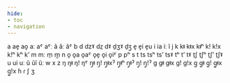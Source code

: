 ```yaml
---
hide:
- toc
- navigation
---
```

a
ae̞
ao̞
aː
aˤ
aˤː
ã
ãː
ãˤ
b
d
dzˠ
dz̤
dˠ
d̠ʒˠ
d̠ʒ̤
e̞
e̞i
e̞u
i
ia
iː
ĩ
j
k
kǂ
kǂx
kǂʰ
kǃ
kǃx
kǃʰ
kʰ
kʼ
m
mː
m̤
m̰
n
o̞
o̞a
o̞aˤ
o̞e̞
o̞i
o̞iˤ
p
pʰ
s
t
ts
tsʰ
tsʼ
tsˠ
tʰ
tʼ
tˠ
t̠ʃ
t̠ʃʰ
t̠ʃʼ
t̠ʃˠ
u
ui
uː
ũ
ũĩ
ũː
w
x
z
ŋ
ŋǂ
ŋǃ
ŋˤ
ŋ̤ǂ
ŋ̤ǃ
ŋ̥ǂxˀ
ŋ̥ǂʰ
ŋ̥ǂˀ
ŋ̥ǃ
ŋ̥ǃˀ
ɡ
ɡǂ
ɡǂx
ɡǃ
ɡǃx
ɡ̤
ɡ̤ǂ
ɡ̤ǃ
ɡ̰ǂx
ɡ̰ǃx
ɦ
ɾ
ʃ
ʒ
